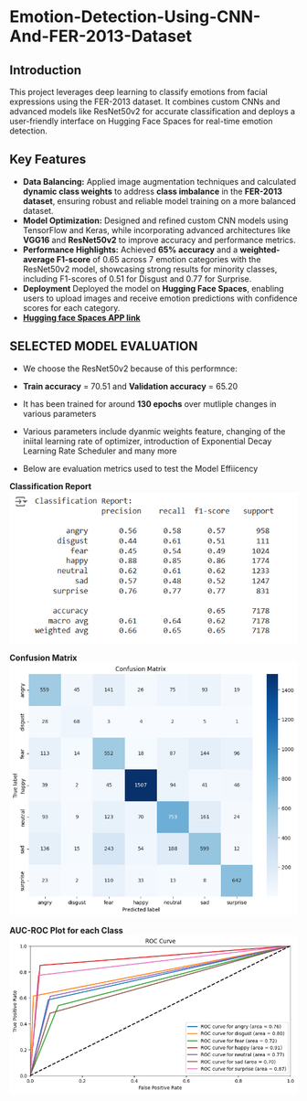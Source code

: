 # Emotion-Detection-Using-CNN-And-FER-2013-Dataset

## Introduction
This project leverages deep learning to classify emotions from facial expressions using the FER-2013 dataset. It combines custom CNNs and advanced models like ResNet50v2 for accurate classification and deploys a user-friendly interface on Hugging Face Spaces for real-time emotion detection.


## Key Features

- **Data Balancing:** Applied image augmentation techniques and calculated **dynamic class weights** to address **class imbalance** in the **FER-2013 dataset**, ensuring robust and reliable model training on a more balanced dataset.
- **Model Optimization:** Designed and refined custom CNN models using TensorFlow and Keras, while incorporating advanced architectures like **VGG16** and **ResNet50v2** to improve accuracy and performance metrics.
- **Performance Highlights:** Achieved **65% accuracy** and a **weighted-average F1-score** of 0.65 across 7 emotion categories with the ResNet50v2 model, showcasing strong results for minority classes, including F1-scores of 0.51 for Disgust and 0.77 for Surprise.
- **Deployment** Deployed the model on **Hugging Face Spaces**, enabling users to upload images and receive emotion predictions with confidence scores for each category.
- **[Hugging face Spaces APP link](https://huggingface.co/spaces/nitish-11/emotion-is-detected-here)**


## SELECTED MODEL EVALUATION
- We choose the ResNet50v2 because of this performnce:
- **Train accuracy** = 70.51 and **Validation accuracy** = 65.20
- It has been trained for around **130 epochs** over mutliple changes in various parameters
- Various parameters include dyanmic weights feature, changing of the iniital learning rate of optimizer,   introduction of Exponential Decay Learning Rate Scheduler and many more


- Below are evaluation metrics used to test the Model Effiicency

**Classification Report**
  <img src="images/classification_report.png" alt="Classification Report" width="600" />

**Confusion Matrix**
  <img src="images/confusion_matrix.png" alt="Confusion Matrix" width="600" />

**AUC-ROC Plot for each Class**
  <img src="images/auc-roc-curve.png" alt="AUC-ROC Plot for each Class" width="600" /> 




